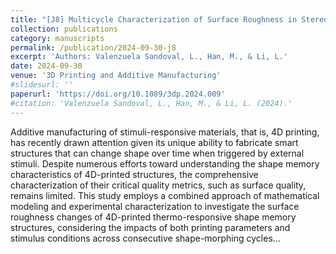 ```yaml
---
title: "[J8] Multicycle Characterization of Surface Roughness in Stereolithography-based Additive Manufacturing Using a Methacrylate-based Thermoresponsive Copolymer"
collection: publications
category: manuscripts
permalink: /publication/2024-09-30-j8
excerpt: 'Authors: Valenzuela Sandoval, L., Han, M., & Li, L.'
date: 2024-09-30
venue: '3D Printing and Additive Manufacturing'
#slidesurl: ''
paperurl: 'https://doi.org/10.1089/3dp.2024.009'
#citation: 'Valenzuela Sandoval, L., Han, M., & Li, L. (2024).'
---
```


Additive manufacturing of stimuli-responsive materials, that is, 4D printing, has recently drawn attention given its unique ability to fabricate smart structures that can change shape over time when triggered by external stimuli. Despite numerous efforts toward understanding the shape memory characteristics of 4D-printed structures, the comprehensive characterization of their critical quality metrics, such as surface quality, remains limited. This study employs a combined approach of mathematical modeling and experimental characterization to investigate the surface roughness changes of 4D-printed thermo-responsive shape memory structures, considering the impacts of both printing parameters and stimulus conditions across consecutive shape-morphing cycles... 